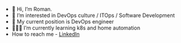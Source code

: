 - 👋 Hi, I’m Roman.
- 👀 I’m interested in DevOps culture / ITOps / Software Development
- 💼 My current position is DevOps engineer
- 🌱🌱🌱 I’m currently learning k8s and home automation
- How to reach me - [LinkedIn](https://www.linkedin.com/in/roman-zhukov-b837b7a5/)
